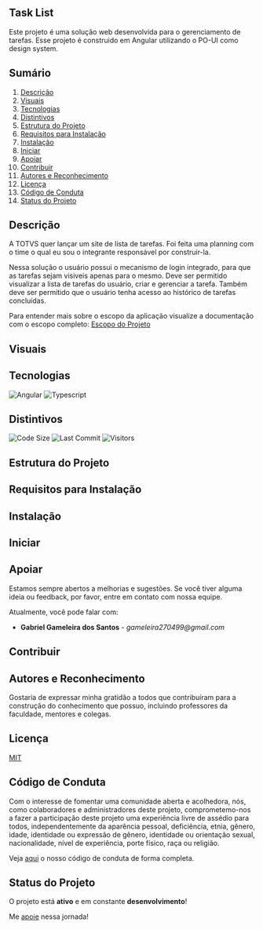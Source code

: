 ## Task List
Este projeto é uma solução web desenvolvida para o gerenciamento de tarefas. Esse projeto é construido em Angular utilizando o PO-UI como design system.

## Sumário
1. [Descrição](#descrição)
2. [Visuais](#visuais)
3. [Tecnologias](#tecnologias)
4. [Distintivos](#distintivos)
5. [Estrutura do Projeto](#estrutura-do-projeto)
6. [Requisitos para Instalação](#requisitos-para-instalação)
7. [Instalação](#instalação)
8. [Iniciar](#iniciar)
9. [Apoiar](#apoiar)
10. [Contribuir](#contribuir)
11. [Autores e Reconhecimento](#autores-e-reconhecimento)
12. [Licença](#licença)
13. [Código de Conduta](#código-de-conduta)
14. [Status do Projeto](#status-do-projeto)

## Descrição
A TOTVS quer lançar um site de lista de tarefas. Foi feita uma planning com o time o qual eu sou o integrante responsável por construir-la. 

Nessa solução o usuário possui o mecanismo de login integrado, para que as tarefas sejam visiveis apenas para o mesmo. Deve ser permitido visualizar a lista de tarefas do usuário, criar e gerenciar a tarefa. Também deve ser permitido que o usuário tenha acesso ao histórico de tarefas concluídas.

Para entender mais sobre o escopo da aplicação visualize a documentação com o escopo completo: [Escopo do Projeto](./docs/PROJECT-SCOPE.MD)

## Visuais

## Tecnologias
![Angular](https://img.shields.io/badge/-Angular-DD0031?style=flat-square&logo=angular&logoColor=white) ![Typescript](https://shields.io/badge/TypeScript-3178C6?logo=TypeScript&logoColor=FFF&style=flat-square)

## Distintivos
![Code Size](https://img.shields.io/github/languages/code-size/GAMELEIRA/task-list-frontend)
![Last Commit](https://img.shields.io/github/last-commit/GAMELEIRA/task-list-frontend)
![Visitors](https://badges.strrl.dev/visits/GAMELEIRA/task-list-frontend)

## Estrutura do Projeto

## Requisitos para Instalação

## Instalação

## Iniciar

## Apoiar
Estamos sempre abertos a melhorias e sugestões. Se você tiver alguma ideia ou feedback, por favor, entre em contato com nossa equipe.

Atualmente, você pode falar com:
* **Gabriel Gameleira dos Santos** - _gameleira270499@gmail.com_

## Contribuir

## Autores e Reconhecimento
Gostaria de expressar minha gratidão a todos que contribuíram para a construção do conhecimento que possuo, incluindo professores da faculdade, mentores e colegas.

## Licença
[MIT](./LICENSE)

## Código de Conduta
Com o interesse de fomentar uma comunidade aberta e acolhedora, nós, como colaboradores e administradores deste projeto, comprometemo-nos a fazer a participação deste projeto uma experiência livre de assédio para todos, independentemente da aparência pessoal, deficiência, etnia, gênero, idade, identidade ou expressão de gênero, identidade ou orientação sexual, nacionalidade, nível de experiência, porte físico, raça ou religião.

Veja [aqui](./CODE_OF_CONDUCT.md) o nosso código de conduta de forma completa.

## Status do Projeto
O projeto está **ativo** e em constante **desenvolvimento**!

Me [apoie](#apoiar) nessa jornada!
